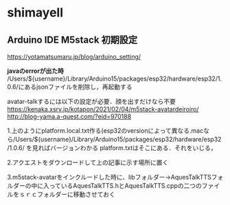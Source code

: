 # shimayell

## Arduino IDE M5stack 初期設定
https://yotamatsumaru.jp/blog/arduino_setting/

 __javaのerrorが出た時__
/Users/${username}/Library/Arduino15/packages/esp32/hardware/esp32/1.0.6/にあるjsonファイルを削除し，再起動する

avatar-talkするには以下の設定が必要．顔を出すだけなら不要
https://kenaka.xsrv.jp/kotapon/2021/02/04/m5stack-avatardeiroiro/
http://blog-yama.a-quest.com/?eid=970188
 
1.上のようにplatform.local.txt作る(esp32のversionによって異なる.macなら/Users/${username}/Library/Arduino15/packages/esp32/hardware/esp32/1.0.6/ を見ればバージョンわかる platform.txtはそこにある．それをいじる，
 
2.アクエストをダウンロードして上の記事に示す場所に置く
 
3.m5stack-avatarをインクルードした時に、libフォルダー→AquesTalkTTSフォルダーの中に入っているAquesTalkTTS.hとAquesTalkTTS.cppの二つのファイルをｓｒｃフォルダーに移動させておく
